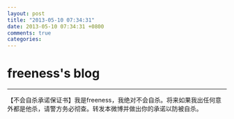 ```yaml
---
layout: post
title: "2013-05-10 07:34:31"
date: 2013-05-10 07:34:31 +0800
comments: true
categories: 
---
```


# freeness's blog

----------

>
【不会自杀承诺保证书】我是freeness，我绝对不会自杀。将来如果我出任何意外都是他杀，请警方务必彻查。转发本微博并做出你的承诺以防被自杀。